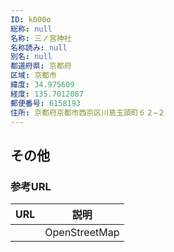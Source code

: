 ```yaml
---
ID: k000o
総称: null
名称: 三ノ宮神社
名称読み: null
別名: null
都道府県: 京都府
区域: 京都市
緯度: 34.975609
経度: 135.7012087
郵便番号: 6158193
住所: 京都府京都市西京区川島玉頭町６２−２
---
```


## その他

### 参考URL

| URL | 説明          |
| --- | ------------- |
|     | OpenStreetMap |
